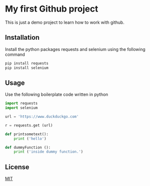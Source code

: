 # My first Github project
This is just a demo project to learn how to work with github.

## Installation
Install the python packages requests and selenium using the following command
```bash
pip install requests
pip install selenium
```

## Usage
Use the following boilerplate code written in python

```python
import requests
import selenium

url = 'https://www.duckduckgo.com'

r = requests.get (url)

def printsometext():
	print ('hello')

def dummyFunction ():
	print ('inside dummy function.')
```

## License
[MIT](https://chooselicense.com/licenses/mit)
